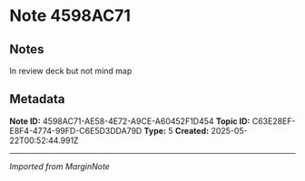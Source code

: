 # Note 4598AC71

## Notes

In review deck but not mind map

## Metadata

**Note ID:** 4598AC71-AE58-4E72-A9CE-A60452F1D454
**Topic ID:** C63E28EF-E8F4-4774-99FD-C6E5D3DDA79D
**Type:** 5
**Created:** 2025-05-22T00:52:44.991Z

---
*Imported from MarginNote*